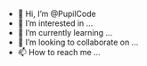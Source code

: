 - 👋 Hi, I’m @PupilCode
- 👀 I’m interested in ...
- 🌱 I’m currently learning ...
- 💞️ I’m looking to collaborate on ...
- 📫 How to reach me ...

<!---
PupilCode/PupilCode is a ✨ special ✨ repository because its `README.md` (this file) appears on your GitHub profile.
You can click the Preview link to take a look at your changes.
--->
